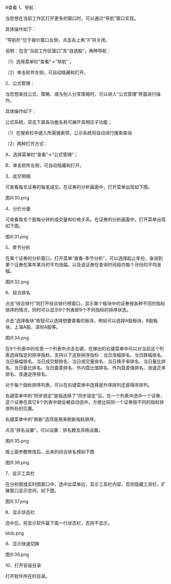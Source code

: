 #查看
1、导航：



当您想在当前工作区打开更多的窗口时，可以通过“导航”窗口实现。

具体操作如下：

“导航栏”位于报价窗口左侧，点击右上角“X”将关闭。

说明：包含“当前工作区窗口”及“自选股”，两种导航：

（1）选择菜单栏“查看”→“导航”；

（2）单击软件左侧，可自动隐藏和打开。



2、公式管理：



当您想查找公式、策略、或与别人分享策略时，可以进入“公式管理”界面进行操作。

具体操作如下：

公式系统，双击下属各功能名称可展开其相应子功能；

（1）在搜索栏中键入所需搜索项，公示系统将自动进行搜索查询

（2）两种打开方式：

A、选择菜单栏“查看”→“公式管理”；

B、单击软件左侧，可自动隐藏和打开。



3、成交明细



可查看每支证券的每笔成交。在证券的分析画面中，打开菜单出现如下图。



图片30.png



4、分价分量



可查看每支个股每分钟的成交量和价格关系。在证券的分析画面中，打开菜单出现如下图。



图片31.png





5、季节分析



在某个证券的分析窗口，打开菜单“查看-季节分析”，可以选择起止年份，查询到某个证券在某年某月的平均涨幅，以及该证券在查询时间段内每个月份的平均涨幅。



图片32.png



6、综合排名



点击“综合排行”则打开综合排行榜窗口，显示某个板块中的证券按各种不同的指标排序的情况，同时可以显示9个列表即9个不同指标的排序状态。

点击“选择板块”按钮可以选择想要查看的板块，例如可以选择A股板块，B股板块，上海A股，深圳A股等。



图片34.png



在9个列表中的任意一个列表中点击右键，在弹出的右键菜单中可以对当前这个列表选择指定的排序指标，支持以下这些排序指标：当日涨幅排名、当日跌幅排名、当日振幅排名、当日成交额排名、当日成交量排名、当日换手率排名、当日量比排名、当日委比排名、当日委差排名、外内盘比值排名、外内盘差值排名、涨速正序排名、涨速逆序排名。

对于每个指标排序列表，可以在右键菜单中选择是升序排列还是降序排列。

右键菜单中的“同步锁定”是指选择了“同步锁定”后，在一个列表中选中一个证券，这个证券在其它8个列表中就会被自动选中，方便比较同一个证券按不同的指标排序所处的位置。



右键菜单中的“刷新”选项是用来刷新指标排序。

点击“排名设置”，可以设置：排名数及风格设置。



图片35.png



按上面参数修改后，出来的综合排名榜如下图



图片36.png



7、显示工具栏



在分析图或实时图窗口中，选中此菜单后，显示工具栏内容，否则隐藏工具栏，扩展窗口显示空间，如下图。



图片37.png



8、显示状态栏



选中后，将显示软件最下面一行状态栏，否则不显示。



blob.png



9、显示快速切换



图片39.png



10、打开安装目录



打开软件所在的目录。